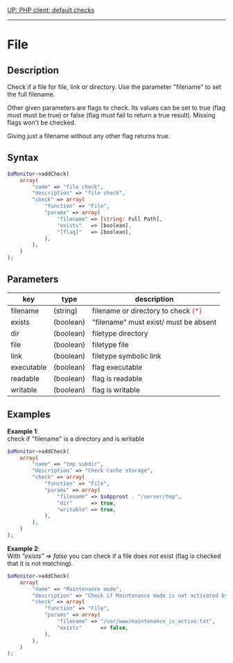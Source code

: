 <style>
	.required{color:#f22;}
	.optional{color:#888;}
</style>

[UP: PHP client: default checks](../client-php-checks.md)

--- 

# File #


## Description ##


Check if a file for file, link or directory. Use the parameter "filename" to set the full filename.

Other given parameters are flags to check. Its values can be set to true (flag must must be true) or false (flag must fail to return a true result). Missing flags won't be checked. 

Giving just a filename without any other flag returns true.


## Syntax ##

```php
$oMonitor->addCheck(
	array(
		"name" => "file check",
		"description" => "file check",
		"check" => array(
			"function" => "File",
			"params" => array(
				"filename" => [string: Full Path],
				"exists"   => [boolean],
				"[flag]"   => [boolean],
			),
		),
	)
);
```


## Parameters ##


| key      | type     | description |
|---       |---       |---
|filename  |(string)  |filename or directory to check  <span class="required">(*)</span>
|exists    |(boolean) |"filename" must exist/ must be absent
|dir       |(boolean) |filetype directory
|file      |(boolean) |filetype file
|link      |(boolean) |filetype symbolic link
|executable|(boolean) |flag executable
|readable  |(boolean) |flag is readable
|writable  |(boolean) |flag is writable



## Examples ##

**Example 1**: \
check if "filename" is a directory and is writable

```php
$oMonitor->addCheck(
	array(
		"name" => "tmp subdir",
		"description" => "Check cache storage",
		"check" => array(
			"function" => "File",
			"params" => array(
				"filename" => $sApproot . "/server/tmp",
				"dir"      => true,
				"writable" => true,
			),
		),
	)
);
```

**Example 2**: \
With *"exists" => false* you can check if a file does not exist (flag is checked that it is not matching).

```php
$oMonitor->addCheck(
	array(
		"name" => "Maintenance mode",
		"description" => "Check if Maintenance mode is not activated by a flag file",
		"check" => array(
			"function" => "File",
			"params" => array(
				"filename" => "/var/www/maintenance_is_active.txt",
				"exists"      => false,
			),
		),
	)
);
```
